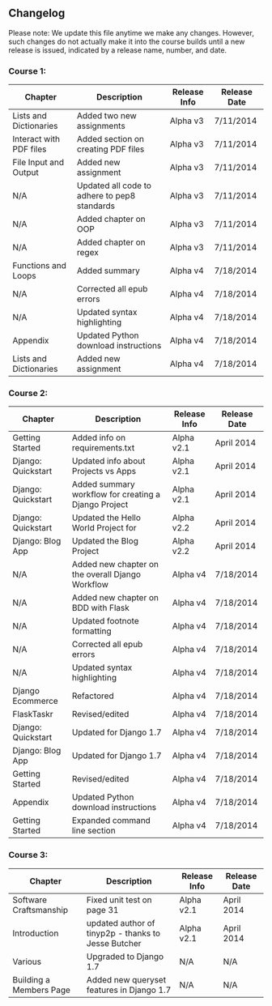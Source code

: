 ## Changelog

Please note: We update this file anytime we make any changes. However, such changes do not actually make it into the course builds until a new release is issued, indicated by a release name, number, and date.

### Course 1:

| Chapter                   | Description                                   | Release Info  | Release Date  |
|---------------------------|-----------------------------------------------|---------------|---------------|
| Lists and Dictionaries    | Added two new assignments                     | Alpha v3      | 7/11/2014     |
| Interact with PDF files   | Added section on creating PDF files           | Alpha v3      | 7/11/2014     |
| File Input and Output     | Added new assignment                          | Alpha v3      | 7/11/2014     |
| N/A                       | Updated all code to adhere to pep8 standards  | Alpha v3      | 7/11/2014     |
| N/A                       | Added chapter on OOP                          | Alpha v3      | 7/11/2014     |
| N/A                       | Added chapter on regex                        | Alpha v3      | 7/11/2014     |
| Functions and Loops       | Added summary                                 | Alpha v4      | 7/18/2014     |
| N/A                       | Corrected all epub errors                     | Alpha v4      | 7/18/2014     |
| N/A                       | Updated syntax highlighting                   | Alpha v4      | 7/18/2014     |
| Appendix                  | Updated Python download instructions          | Alpha v4      | 7/18/2014     |
| Lists and Dictionaries    | Added new assignment                          | Alpha v4      | 7/18/2014     |

### Course 2:

| Chapter            | Description                                          | Release Info | Release Date |
|--------------------|------------------------------------------------------|--------------|--------------|
| Getting Started    | Added info on requirements.txt                       | Alpha v2.1   | April 2014   |
| Django: Quickstart | Updated info about Projects vs Apps                  | Alpha v2.1   | April 2014   |
| Django: Quickstart | Added summary workflow for creating a Django Project | Alpha v2.1   | April 2014   |
| Django: Quickstart | Updated the Hello World Project for 				    | Alpha v2.2   | April 2014   |
| Django: Blog App   | Updated the Blog Project 							| Alpha v2.2   | April 2014   |
| N/A                | Added new chapter on the overall Django Workflow     | Alpha v4     | 7/18/2014    |
| N/A                | Added new chapter on BDD with Flask                  | Alpha v4     | 7/18/2014    |
| N/A                | Updated footnote formatting                          | Alpha v4     | 7/18/2014    |
| N/A                | Corrected all epub errors                            | Alpha v4     | 7/18/2014    |
| N/A                | Updated syntax highlighting                          | Alpha v4     | 7/18/2014    |
| Django Ecommerce   | Refactored                                           | Alpha v4     | 7/18/2014    |
| FlaskTaskr         | Revised/edited                                       | Alpha v4     | 7/18/2014    |
| Django: Quickstart | Updated for Django 1.7                               | Alpha v4     | 7/18/2014    |
| Django: Blog App   | Updated for Django 1.7                               | Alpha v4     | 7/18/2014    |
| Getting Started    | Revised/edited                                       | Alpha v4     | 7/18/2014    |
| Appendix           | Updated Python download instructions                 | Alpha v4     | 7/18/2014    |
| Getting Started    | Expanded command line section                        | Alpha v4     | 7/18/2014    |

### Course 3:

| Chapter                 | Description                                         | Release Info | Release Date |
|-------------------------|-----------------------------------------------------|--------------|--------------|
| Software Craftsmanship  | Fixed unit test on page 31                          | Alpha v2.1   | April 2014   |
| Introduction            | updated author of tinyp2p - thanks to Jesse Butcher | Alpha v2.1   | April 2014   |
| Various                 | Upgraded to Django 1.7                              | N/A          | N/A          |
| Building a Members Page | Added new queryset features in Django 1.7           | N/A          | N/A          |



